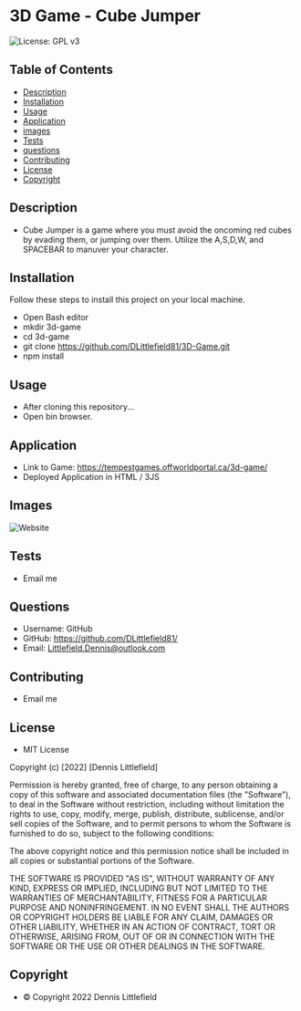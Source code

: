 # 3D Game - Cube Jumper

![License: GPL v3](https://img.shields.io/badge/License-GPLv3-blue.svg)

## Table of Contents

- [Description](#description)
- [Installation](#installation)
- [Usage](#usage)
- [Application](#application)
- [images](#images)
- [Tests](#tests)
- [questions](#questions)
- [Contributing](#contributing)
- [License](#license)
- [Copyright](#copyright)

## Description

- Cube Jumper is a game where you must avoid the oncoming red cubes by evading them, or jumping over them. 
Utilize the A,S,D,W, and SPACEBAR to manuver your character.

## Installation

Follow these steps to install this project on your local machine.

- Open Bash editor
- mkdir 3d-game
- cd 3d-game
- git clone https://github.com/DLittlefield81/3D-Game.git
- npm install

## Usage

- After cloning this repository...
- Open bin browser.

## Application

- Link to Game: https://tempestgames.offworldportal.ca/3d-game/
- Deployed Application in HTML / 3JS 

## Images

![Website](https://offworldportal.ca/wp-content/uploads/2023/05/cube3d.png)

## Tests

- Email me

## Questions

- Username: GitHub
- GitHub: https://github.com/DLittlefield81/
- Email: Littlefield.Dennis@outlook.com

## Contributing

- Email me

## License

- MIT License

Copyright (c) [2022] [Dennis Littlefield]

Permission is hereby granted, free of charge, to any person obtaining a copy
of this software and associated documentation files (the "Software"), to deal
in the Software without restriction, including without limitation the rights
to use, copy, modify, merge, publish, distribute, sublicense, and/or sell
copies of the Software, and to permit persons to whom the Software is
furnished to do so, subject to the following conditions:

The above copyright notice and this permission notice shall be included in all
copies or substantial portions of the Software.

THE SOFTWARE IS PROVIDED "AS IS", WITHOUT WARRANTY OF ANY KIND, EXPRESS OR
IMPLIED, INCLUDING BUT NOT LIMITED TO THE WARRANTIES OF MERCHANTABILITY,
FITNESS FOR A PARTICULAR PURPOSE AND NONINFRINGEMENT. IN NO EVENT SHALL THE
AUTHORS OR COPYRIGHT HOLDERS BE LIABLE FOR ANY CLAIM, DAMAGES OR OTHER
LIABILITY, WHETHER IN AN ACTION OF CONTRACT, TORT OR OTHERWISE, ARISING FROM,
OUT OF OR IN CONNECTION WITH THE SOFTWARE OR THE USE OR OTHER DEALINGS IN THE
SOFTWARE.

## Copyright

- © Copyright 2022 Dennis Littlefield
